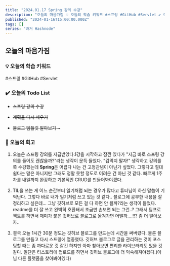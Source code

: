 ```yaml
---
title: "2024.01.17 Spring 강의 수강"
description: "오늘의 마음가짐 💡 오늘의 학습 키워드 #스프링 #GitHub #Servlet ✔️ 오늘의 Todo List 스프링 강의 수강 계획을 다시 세우기 블로그 템플릿 알아보기 ~ 🤔 오늘의 회고 오늘은 스프링 강의를 지급받았다.1강을 시작하고 잠깐 있다가 \"지금 바로 스프링 강의를 들어도 괜찮을까?\"라는 생각이 문득 들었다. \"겁먹지 말자!\" 생각하고 강의를 쭉 수강했는데 Spring은 어렵다 나는 건 고정관념이 아닌가 싶었다. 그렇다..."
published: "2024-01-16T15:00:00.000Z"
tags: []
series: "과거 Hashnode"
---
```


## **오늘의 마음가짐**

### **💡 오늘의 학습 키워드**

#스프링 #GitHub #Servlet

### **✔️ 오늘의 Todo List**

* <s>스프링 강의 수강</s>
    
* <s>계획을 다시 세우기</s>
    
* <s>블로그 템플릿 알아보기 ~</s>
    

### **🤔 오늘의 회고**

1. 오늘은 스프링 강의를 지급받았다.1강을 시작하고 잠깐 있다가 "지금 바로 스프링 강의를 들어도 괜찮을까?"라는 생각이 문득 들었다. "겁먹지 말자!" 생각하고 강의를 쭉 수강했는데 **Spring**은 어렵다 나는 건 고정관념이 아닌가 싶었다. 그렇다고 절대 쉽다는 말은 아니지만 그래도 정말 못할 정도로 어려운 건 아닌 것 같다. 빠르게 1주 차를 내일까지 완강하고 기본적인 CRUD를 만들어봐야겠다.
    
2. TIL을 쓰는 게 어느 순간부터 일기처럼 되는 경우가 많다고 튜터님이 하신 말씀이 기억난다. 그렇다 바로 내가 일기처럼 쓰고 있는 것 같다.. 블로그에 공부한 내용을 잘 정리하고 싶은데... 그냥 깃허브로 모든 걸 다 하면 안 될까?라는 생각이 들었다. readme를 더 잘 쓰고 완벽히 호환돼서 조금만 손보면 되는 그런..? 그래서 팀프로젝트를 하면서 재미가 붙은 깃허브로 블로그로 옮겨가면 어떨까....!!? 좀 더 알아보자..
    
3. 결국 오늘 1시간 30분 정도는 깃허브 블로그를 만드는데 시간을 써버렸다. 물론 블로그를 만들고 다시 스프링에 열중했다. 깃허브 블로그로 글을 관리하는 것이 포스팅할 때는 좀 까다로운 것 같긴 하지만 아마 찾아보면 편리한 라이브러리도 있을 것 같다. 일단은 티스토리에 업로드를 하면서 깃허브 블로그에 더 익숙해져야겠다.(아님 다른 플랫폼을 찾아봐야겠다)